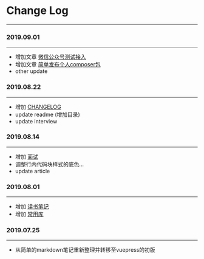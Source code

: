 # Change Log
---------------

### 2019.09.01
---------------
* 增加文章 [微信公众号测试接入](/php/wx_test.html)
* 增加文章 [简单发布个人composer包](/php/composer_publish.html)
* other update

### 2019.08.22
---------------
* 增加 [CHANGELOG](/changelog)
* update readme (增加目录)
* update interview

### 2019.08.14
---------------
* 增加 [面试](/php/interview.html)
* 调整行内代码块样式的底色...
* update article

### 2019.08.01
---------------
* 增加 [读书笔记](/book/modern_php.html)
* 增加 [常用库](/repo)

### 2019.07.25
---------------
* 从简单的markdown笔记重新整理并转移至vuepress的初版
